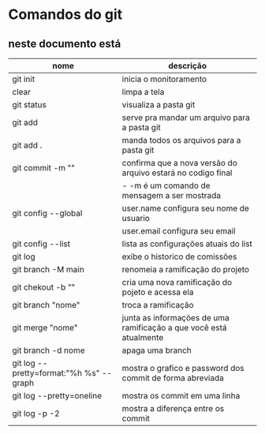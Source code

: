 # Comandos do git

neste documento está
---

| nome | descrição |
| -- | -- |
| git init | inicia o monitoramento |
| clear|  limpa a tela|
| git status | visualiza a pasta git|
| git add | serve pra mandar um arquivo para a pasta git|
| git add . | manda todos os arquivos para a pasta git|
| git commit -m "" | confirma que a nova versão do arquivo estará no codigo final
| |  - -m é um comando de mensagem a ser mostrada|
| git config --global | user.name configura seu nome de usuario|
| | user.email configura seu email|
| git config --list | lista as configurações atuais do list|
| git log | exibe o historico de comissões|
| git branch -M main | renomeia a ramificação do projeto|
| git chekout -b "" | cria uma nova ramificação do pojeto e acessa ela|
|git branch "nome" | troca a ramificação|
| git merge "nome" | junta as informações de uma ramificação a que você está atualmente|
| git branch -d  nome | apaga uma branch|
| git log --pretty=format:"%h %s" --graph | mostra o grafico e password dos commit de forma abreviada
| git log --pretty=oneline| mostra os commit em uma linha
| git log -p -2 | mostra a diferença entre os commit 



